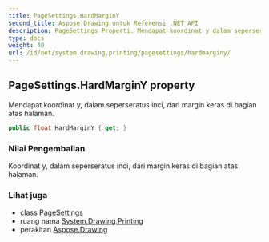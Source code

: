 ```yaml
---
title: PageSettings.HardMarginY
second_title: Aspose.Drawing untuk Referensi .NET API
description: PageSettings Properti. Mendapat koordinat y dalam seperseratus inci dari margin keras di bagian atas halaman.
type: docs
weight: 40
url: /id/net/system.drawing.printing/pagesettings/hardmarginy/
---
```

## PageSettings.HardMarginY property

Mendapat koordinat y, dalam seperseratus inci, dari margin keras di bagian atas halaman.

```csharp
public float HardMarginY { get; }
```

### Nilai Pengembalian

Koordinat y, dalam seperseratus inci, dari margin keras di bagian atas halaman.

### Lihat juga

* class [PageSettings](../)
* ruang nama [System.Drawing.Printing](../../pagesettings/)
* perakitan [Aspose.Drawing](../../../)


